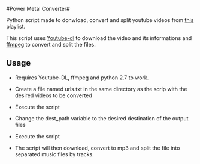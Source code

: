 #Power Metal Converter#

Python script made to donwload, convert and split youtube videos from [this](https://www.youtube.com/playlist?list=PL0hmqRkh_vnVn6i2kUYzvEQvppE2NFdWA) playlist.

This script uses [Youtube-dl](http://rg3.github.io/youtube-dl/) to download the video and its informations and [ffmpeg](http://ffmpeg.org/) to convert and split the files.

## Usage ##

* Requires Youtube-DL, ffmpeg and python 2.7 to work.

* Create a file named urls.txt in the same directory as the scrip with the desired videos to be converted
* Execute the script
* Change the dest_path variable to the desired destination of the output files
* Execute the script
* The script will then download, convert to mp3 and split the file into separated music files by tracks.
